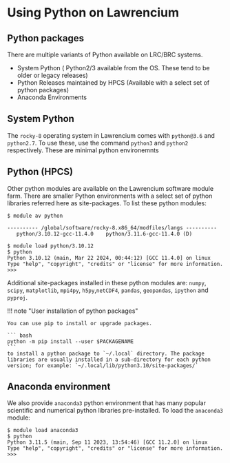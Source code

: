 # Using Python on Lawrencium

## Python packages

There are multiple variants of Python available on LRC/BRC systems. 

- System Python ( Python2/3 available from the OS. These tend to be older or legacy releases)
- Python Releases maintained by HPCS (Available with a select set of python packages) 
- Anaconda Environments


## System Python 

The `rocky-8` operating system in Lawrencium comes with `python@3.6` and `python2.7`. To use these, 
use the command `python3` and `python2` respectively. These are minimal python environemnts 



## Python (HPCS)

Other python modules are available on the Lawrencium software module farm. There are smaller Python environments with a select set of python libraries referred here as site-packages. To list these python modules:

```
$ module av python

---------- /global/software/rocky-8.x86_64/modfiles/langs ----------
   python/3.10.12-gcc-11.4.0    python/3.11.6-gcc-11.4.0 (D)

$ module load python/3.10.12
$ python
Python 3.10.12 (main, Mar 22 2024, 00:44:12) [GCC 11.4.0] on linux
Type "help", "copyright", "credits" or "license" for more information.
>>> 
```

Additional site-packages installed in these python modules are: `numpy`, `scipy`, `matplotlib`, `mpi4py`, `h5py`,`netCDF4`, `pandas`, `geopandas`, `ipython` and `pyproj`.

!!! note "User installation of python packages"

    You can use pip to install or upgrade packages.

    ``` bash
    python -m pip install --user $PACKAGENAME 
    ```
    to install a python package to `~/.local` directory. The package libraries are usually installed in a sub-directory for each python version; for example: `~/.local/lib/python3.10/site-packages/`

## Anaconda environment

We also provide `anaconda3` python environment that has many popular scientific and numerical python libraries pre-installed. To load the `anaconda3` module:

```
$ module load anaconda3
$ python
Python 3.11.5 (main, Sep 11 2023, 13:54:46) [GCC 11.2.0] on linux
Type "help", "copyright", "credits" or "license" for more information.
>>> 
```

